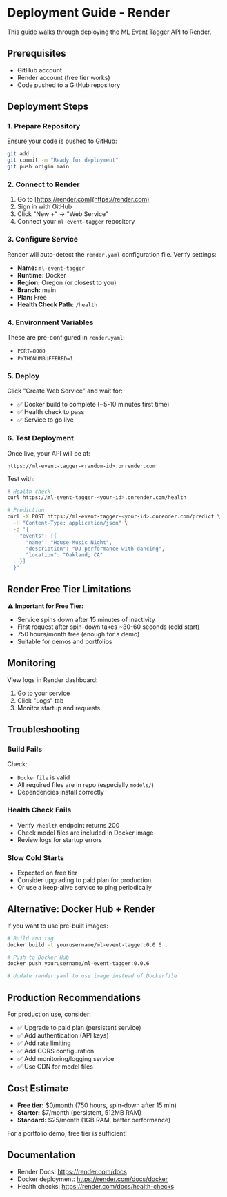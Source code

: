 # Deployment Guide - Render

This guide walks through deploying the ML Event Tagger API to Render.

## Prerequisites

-   GitHub account
-   Render account (free tier works)
-   Code pushed to a GitHub repository

## Deployment Steps

### 1. Prepare Repository

Ensure your code is pushed to GitHub:

```bash
git add .
git commit -m "Ready for deployment"
git push origin main
```

### 2. Connect to Render

1. Go to [https://render.com](https://render.com)
2. Sign in with GitHub
3. Click "New +" → "Web Service"
4. Connect your `ml-event-tagger` repository

### 3. Configure Service

Render will auto-detect the `render.yaml` configuration file. Verify settings:

-   **Name:** `ml-event-tagger`
-   **Runtime:** Docker
-   **Region:** Oregon (or closest to you)
-   **Branch:** main
-   **Plan:** Free
-   **Health Check Path:** `/health`

### 4. Environment Variables

These are pre-configured in `render.yaml`:

-   `PORT=8000`
-   `PYTHONUNBUFFERED=1`

### 5. Deploy

Click "Create Web Service" and wait for:

-   ✅ Docker build to complete (~5-10 minutes first time)
-   ✅ Health check to pass
-   ✅ Service to go live

### 6. Test Deployment

Once live, your API will be at:

```
https://ml-event-tagger-<random-id>.onrender.com
```

Test with:

```bash
# Health check
curl https://ml-event-tagger-<your-id>.onrender.com/health

# Prediction
curl -X POST https://ml-event-tagger-<your-id>.onrender.com/predict \
  -H "Content-Type: application/json" \
  -d '{
    "events": [{
      "name": "House Music Night",
      "description": "DJ performance with dancing",
      "location": "Oakland, CA"
    }]
  }'
```

## Render Free Tier Limitations

⚠️ **Important for Free Tier:**

-   Service spins down after 15 minutes of inactivity
-   First request after spin-down takes ~30-60 seconds (cold start)
-   750 hours/month free (enough for a demo)
-   Suitable for demos and portfolios

## Monitoring

View logs in Render dashboard:

1. Go to your service
2. Click "Logs" tab
3. Monitor startup and requests

## Troubleshooting

### Build Fails

Check:

-   `Dockerfile` is valid
-   All required files are in repo (especially `models/`)
-   Dependencies install correctly

### Health Check Fails

-   Verify `/health` endpoint returns 200
-   Check model files are included in Docker image
-   Review logs for startup errors

### Slow Cold Starts

-   Expected on free tier
-   Consider upgrading to paid plan for production
-   Or use a keep-alive service to ping periodically

## Alternative: Docker Hub + Render

If you want to use pre-built images:

```bash
# Build and tag
docker build -t yourusername/ml-event-tagger:0.0.6 .

# Push to Docker Hub
docker push yourusername/ml-event-tagger:0.0.6

# Update render.yaml to use image instead of Dockerfile
```

## Production Recommendations

For production use, consider:

-   ✅ Upgrade to paid plan (persistent service)
-   ✅ Add authentication (API keys)
-   ✅ Add rate limiting
-   ✅ Add CORS configuration
-   ✅ Add monitoring/logging service
-   ✅ Use CDN for model files

## Cost Estimate

-   **Free tier:** $0/month (750 hours, spin-down after 15 min)
-   **Starter:** $7/month (persistent, 512MB RAM)
-   **Standard:** $25/month (1GB RAM, better performance)

For a portfolio demo, free tier is sufficient!

## Documentation

-   Render Docs: https://render.com/docs
-   Docker deployment: https://render.com/docs/docker
-   Health checks: https://render.com/docs/health-checks
